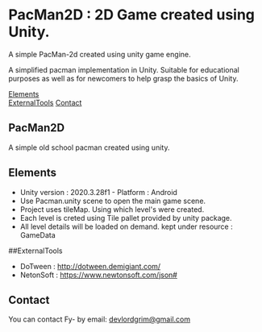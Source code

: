 # PacMan2D : 2D Game created using Unity.
A simple PacMan-2d created using unity game engine.

A simplified pacman implementation in Unity. Suitable for educational purposes as well as for newcomers to help grasp the basics of Unity.

[Elements](#Elements)  
[ExternalTools](#ExternalTools)
[Contact](#contact)

## PacMan2D
A simple old school pacman created using unity.

## Elements
* Unity version : 2020.3.28f1 - Platform : Android 
* Use Pacman.unity scene to open the main game scene.
* Project uses tileMap. Using which level's were created.
* Each level is creted using Tile pallet provided by unity package. 
* All level details will be loaded on demand. kept under resource : GameData

##ExternalTools
* DoTween : http://dotween.demigiant.com/
* NetonSoft : https://www.newtonsoft.com/json#

## Contact 
You can contact Fy- by email: devlordgrim@gmail.com
